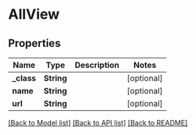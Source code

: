 # AllView

## Properties
Name | Type | Description | Notes
------------ | ------------- | ------------- | -------------
**_class** | **String** |  | [optional] 
**name** | **String** |  | [optional] 
**url** | **String** |  | [optional] 

[[Back to Model list]](../README.md#documentation-for-models) [[Back to API list]](../README.md#documentation-for-api-endpoints) [[Back to README]](../README.md)


